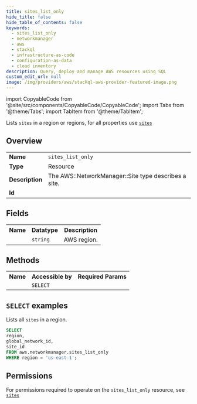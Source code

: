 ```yaml
---
title: sites_list_only
hide_title: false
hide_table_of_contents: false
keywords:
  - sites_list_only
  - networkmanager
  - aws
  - stackql
  - infrastructure-as-code
  - configuration-as-data
  - cloud inventory
description: Query, deploy and manage AWS resources using SQL
custom_edit_url: null
image: /img/providers/aws/stackql-aws-provider-featured-image.png
---
```


import CopyableCode from '@site/src/components/CopyableCode/CopyableCode';
import Tabs from '@theme/Tabs';
import TabItem from '@theme/TabItem';

Lists <code>sites</code> in a region or regions, for all properties use <a href="/providers/aws/serviceName/sites/"><code>sites</code></a>

## Overview
<table><tbody>
<tr><td><b>Name</b></td><td><code>sites_list_only</code></td></tr>
<tr><td><b>Type</b></td><td>Resource</td></tr>
<tr><td><b>Description</b></td><td>The AWS::NetworkManager::Site type describes a site.</td></tr>
<tr><td><b>Id</b></td><td><CopyableCode code="aws.networkmanager.sites_list_only" /></td></tr>
</tbody></table>

## Fields
<table><tbody><tr><th>Name</th><th>Datatype</th><th>Description</th></tr><tr><td><CopyableCode code="region" /></td><td><code>string</code></td><td>AWS region.</td></tr>
</tbody></table>

## Methods

<table><tbody>
  <tr>
    <th>Name</th>
    <th>Accessible by</th>
    <th>Required Params</th>
  </tr>
  <tr>
    <td><CopyableCode code="list_resources" /></td>
    <td><code>SELECT</code></td>
    <td><CopyableCode code="region" /></td>
  </tr>
</tbody></table>

## `SELECT` examples
Lists all <code>sites</code> in a region.
```sql
SELECT
region,
global_network_id,
site_id
FROM aws.networkmanager.sites_list_only
WHERE region = 'us-east-1';
```


## Permissions

For permissions required to operate on the <code>sites_list_only</code> resource, see <a href="/providers/aws/networkmanager/sites/#permissions"><code>sites</code></a>


